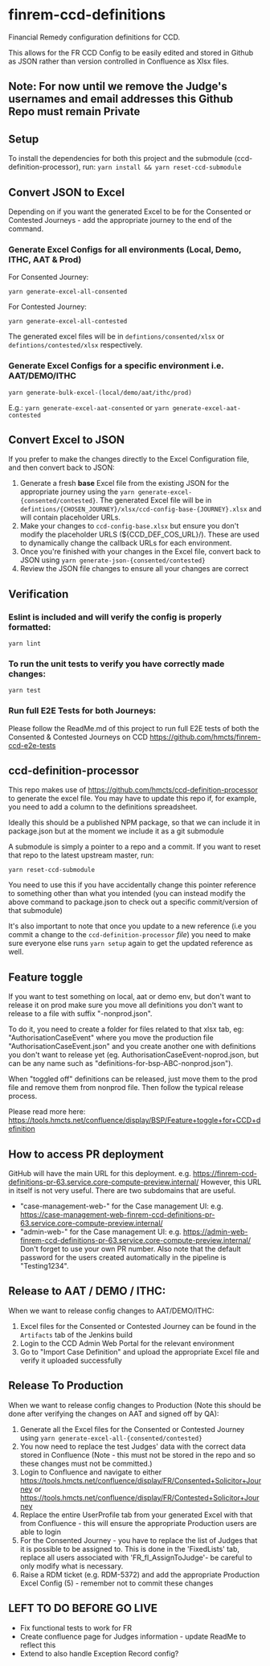 # finrem-ccd-definitions
Financial Remedy configuration definitions for CCD.

This allows for the FR CCD Config to be easily edited and stored in Github as JSON rather than version controlled in Confluence as Xlsx files.

## Note: For now until we remove the Judge's usernames and email addresses this Github Repo must remain Private

## Setup

To install the dependencies for both this project and the submodule (ccd-definition-processor), run:
`yarn install && yarn reset-ccd-submodule`

## Convert JSON to Excel

Depending on if you want the generated Excel to be for the Consented or Contested Journeys - add the appropriate journey to the end of the command.

### Generate Excel Configs for all environments (Local, Demo, ITHC, AAT & Prod)

For Consented Journey:
```
yarn generate-excel-all-consented
```
For Contested Journey:
```
yarn generate-excel-all-contested
```

The generated excel files will be in `defintions/consented/xlsx` or `defintions/contested/xlsx` respectively.

### Generate Excel Configs for a specific environment i.e. AAT/DEMO/ITHC
```
yarn generate-bulk-excel-(local/demo/aat/ithc/prod)
```

E.g.:
`yarn generate-excel-aat-consented`
or
`yarn generate-excel-aat-contested`


## Convert Excel to JSON

If you prefer to make the changes directly to the Excel Configuration file, and then convert back to JSON:

1) Generate a fresh **base** Excel file from the existing JSON for the appropriate journey using the `yarn generate-excel-{consented/contested}`. The generated Excel file will be in `defintions/{CHOSEN_JOURNEY}/xlsx/ccd-config-base-{JOURNEY}.xlsx` and will contain placeholder URLs.
2) Make your changes to `ccd-config-base.xlsx` but ensure you don't modify the placeholder URLS (${CCD_DEF_COS_URL}/). These are used to dynamically change the callback URLs for each environment.
3) Once you're finished with your changes in the Excel file, convert back to JSON using `yarn generate-json-{consented/contested}`
4) Review the JSON file changes to ensure all your changes are correct

## Verification

### Eslint is included and will verify the config is properly formatted:

`yarn lint`

### To run the unit tests to verify you have correctly made changes:

`yarn test`

### Run full E2E Tests for both Journeys:

Please follow the ReadMe.md of this project to run full E2E tests of both the Consented & Contested Journeys on CCD
https://github.com/hmcts/finrem-ccd-e2e-tests


## ccd-definition-processor

This repo makes use of https://github.com/hmcts/ccd-definition-processor to generate the excel file. You may have to update this repo if, for example, you need to add a column to the definitions spreadsheet.

Ideally this should be a published NPM package, so that we can include it in package.json but at the moment we include it as a git submodule

A submodule is simply a pointer to a repo and a commit. If you want to reset that repo to the latest upstream master, run:

```
yarn reset-ccd-submodule
```

You need to use this if you have accidentally change this pointer reference to something other than what you intended (you can instead modify the above command to package.json to check out a specific commit/version of that submodule)

It's also important to note that once you update to a new reference (i.e you commit a change to the `ccd-definition-processor` _file_) you need to make sure everyone else runs `yarn setup` again to get the updated reference as well.

## Feature toggle
If you want to test something on local, aat or demo env, but don't want to release it on prod make sure you move
all definitions you don't want to release to a file with suffix "-nonprod.json".

To do it, you need to create a folder for files related to that xlsx tab, eg: "AuthorisationCaseEvent" where you move
the production file "AuthorisationCaseEvent.json" and you create another one with definitions you don't want to release
yet (eg. AuthorisationCaseEvent-noprod.json, but can be any name such as "definitions-for-bsp-ABC-nonprod.json").

When "toggled off" definitions can be released, just move them to the prod file and remove them from nonprod file.
Then follow the typical release process.

Please read more here:
https://tools.hmcts.net/confluence/display/BSP/Feature+toggle+for+CCD+definition

## How to access PR deployment
GitHub will have the main URL for this deployment. e.g. https://finrem-ccd-definitions-pr-63.service.core-compute-preview.internal/
However, this URL in itself is not very useful. There are two subdomains that are useful.
- "case-management-web-" for the Case management UI: e.g. https://case-management-web-finrem-ccd-definitions-pr-63.service.core-compute-preview.internal/
- "admin-web-" for the Case management UI: e.g. https://admin-web-finrem-ccd-definitions-pr-63.service.core-compute-preview.internal/
Don't forget to use your own PR number.
Also note that the default password for the users created automatically in the pipeline is "Testing1234".

## Release to AAT / DEMO / ITHC:

When we want to release config changes to AAT/DEMO/ITHC:

1) Excel files for the Consented or Contested Journey can be found in the `Artifacts` tab of the Jenkins build
3) Login to the CCD Admin Web Portal for the relevant environment
4) Go to "Import Case Definition" and upload the appropriate Excel file and verify it uploaded successfully

## Release To Production

When we want to release config changes to Production (Note this should be done after verifying the changes on AAT and signed off by QA):

1) Generate all the Excel files for the Consented or Contested Journey using `yarn generate-excel-all-{consented/contested}`
2) You now need to replace the test Judges' data with the correct data stored in Confluence (Note - this must not be stored in the repo and so these changes must not be committed.)
3) Login to Confluence and navigate to either https://tools.hmcts.net/confluence/display/FR/Consented+Solicitor+Journey or https://tools.hmcts.net/confluence/display/FR/Contested+Solicitor+Journey
4) Replace the entire UserProfile tab from your generated Excel with that from Confluence - this will ensure the appropriate Production users are able to login
5) For the Consented Journey - you have to replace the list of Judges that it is possible to be assigned to. This is done in the 'FixedLists' tab,
replace all users associated with 'FR_fl_AssignToJudge'- be careful to only modify what is necessary.
5) Raise a RDM ticket (e.g. RDM-5372) and add the appropriate Production Excel Config (5) - remember not to commit these changes

## LEFT TO DO BEFORE GO LIVE

- Fix functional tests to work for FR
- Create confluence page for Judges information - update ReadMe to reflect this
- Extend to also handle Exception Record config?
